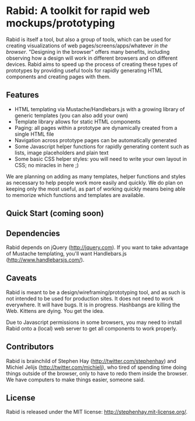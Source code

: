 # Rabid: A toolkit for rapid web mockups/prototyping

Rabid is itself a tool, but also a group of tools, which can be used for creating visualizations of web pages/screens/apps/whatever *in the browser*. "Designing in the browser" offers many benefits, including observing how a design will work in different browsers and on different devices. Rabid aims to speed up the process of creating these types of prototypes by providing useful tools for rapidly generating HTML components and creating pages with them.

## Features

- HTML templating via Mustache/Handlebars.js with a growing library of generic templates (you can also add your own)
- Template library allows for static HTML components
- Paging: all pages within a prototype are dynamically created from a single HTML file
- Navigation across prototype pages can be automatically generated
- Some Javascript helper functions for rapidly generating content such as lists, image placeholders and plain text
- Some basic CSS helper styles: you will need to write your own layout in CSS; no miracles in here ;)

We are planning on adding as many templates, helper functions and styles as necessary to help people work more easily and quickly. We do plan on keeping only the most useful, as part of working quickly means being able to memorize which functions and templates are available.

## Quick Start (coming soon)

## Dependencies

Rabid depends on jQuery (http://jquery.com). If you want to take advantage of Mustache templating, you'll want Handlebars.js (http://www.handlebarsjs.com/).

## Caveats

Rabid is meant to be a design/wireframing/prototyping tool, and as such is not intended to be used for production sites. It does not need to work everywhere. It will have bugs. It is in progress. Hashbangs are killing the Web. Kittens are dying. You get the idea.

Due to Javascript permissions in some browsers, you may need to install Rabid onto a (local) web server to get all components to work properly.

## Contributors

Rabid is brainchild of Stephen Hay (http://twitter.com/stephenhay) and Michiel Jelijs (http://twitter.com/michielj), who tired of spending time doing things outside of the browser, only to have to redo them inside the browser. We have computers to make things easier, someone said.

## License

Rabid is released under the MIT license: http://stephenhay.mit-license.org/.

